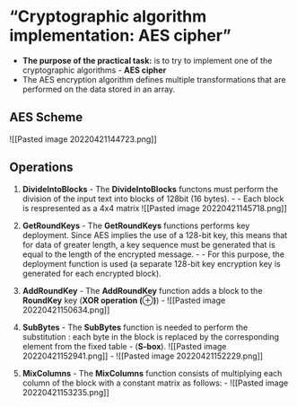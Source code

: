 # “Cryptographic algorithm implementation: AES cipher”
-	**The purpose of the practical task:** is to try to implement one of the cryptographic algorithms - **AES cipher**
-	The AES encryption algorithm defines multiple transformations that are performed on the data stored in an array. 

## AES Scheme
![[Pasted image 20220421144723.png]]

## Operations
1.	**DivideIntoBlocks**
		- The **DivideIntoBlocks** functons must perform the division of the input text into blocks of 128bit (16 bytes).
		- 
		- Each block is respresented as a 4x4 matrix
		 ![[Pasted image 20220421145718.png]]
		
2.	**GetRoundKeys**
		- The **GetRoundKeys** functions performs key deployment. Since AES implies the use of a 128-bit key, this means that for data of greater length, a key sequence must be generated that is equal to the length of the encrypted message.
		- 
		- For this purpose, the deployment function is used (a separate 128-bit key encryption key is generated for each encrypted block).
		 

3.	**AddRoundKey**
		- The **AddRoundKey** function adds a block to the **RoundKey** key (**XOR operation (**⊕**)**)
		- 
		![[Pasted image 20220421150634.png]]

4.	**SubBytes**
		- The **SubBytes** function is needed to perform the substitution : each byte in the block is replaced by the corresponding element from the fixed table 
		- (**S-box**).
		 ![[Pasted image 20220421152941.png]]
		- 
		![[Pasted image 20220421152229.png]]

5.	**MixColumns**
		- The **MixColumns** function consists of multiplying each column of the block with a constant matrix as follows:
		- 
		![[Pasted image 20220421153235.png]]